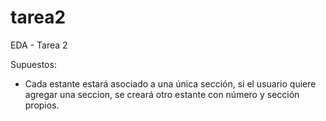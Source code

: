 # tarea2
EDA - Tarea 2 

Supuestos: 

- Cada estante estará asociado a una única sección, si el usuario quiere agregar una seccion, se creará otro estante con número y sección propios.